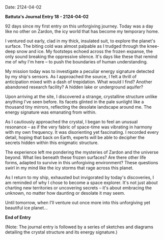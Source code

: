 Date: 2124-04-02

**Battuta's Journal Entry 18 - 2124-04-02**

92 days since my first entry on this unforgiving journey. Today was a day like no other on Zardon, the icy world that has become my temporary home.

I ventured out early, clad in my thick, insulated suit, to explore the planet's surface. The biting cold was almost palpable as I trudged through the knee-deep snow and ice. My footsteps echoed across the frozen expanse, the only sound breaking the oppressive silence. It's days like these that remind me of why I'm here – to push the boundaries of human understanding.

My mission today was to investigate a peculiar energy signature detected by my ship's sensors. As I approached the source, I felt a thrill of anticipation mixed with a dash of trepidation. What would I find? Another abandoned research facility? A hidden lake or underground aquifer?

Upon arriving at the site, I discovered a strange, crystalline structure unlike anything I've seen before. Its facets glinted in the pale sunlight like a thousand tiny mirrors, reflecting the desolate landscape around me. The energy signature was emanating from within.

As I cautiously approached the crystal, I began to feel an unusual resonance – as if the very fabric of space-time was vibrating in harmony with my own frequency. It was disorienting yet fascinating. I recorded every detail, hoping that back on Earth, experts will be able to decipher the secrets hidden within this enigmatic structure.

The experience left me pondering the mysteries of Zardon and the universe beyond. What lies beneath these frozen surfaces? Are there other life forms, adapted to survive in this unforgiving environment? These questions swirl in my mind like the icy storms that rage across this planet.

As I return to my ship, exhausted but invigorated by today's discoveries, I am reminded of why I chose to become a space explorer. It's not just about charting new territories or uncovering secrets – it's about embracing the unknown, no matter how daunting or desolate it may seem.

Until tomorrow, when I'll venture out once more into this unforgiving yet beautiful ice planet...

**End of Entry**

(Note: The journal entry is followed by a series of sketches and diagrams detailing the crystal structure and its energy signature.)